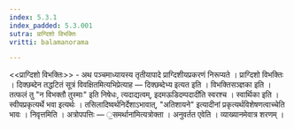 ```yaml
---
index: 5.3.1
index_padded: 5.3.001
sutra: प्राग्दिशो विभक्तिः
vritti: balamanorama

---
```

<<प्राग्दिशो विभक्तिः>> - अथ पञ्चमाध्यायस्य तृतीयापादे प्राग्दिशीयप्रकरणं निरूप्यते । प्राग्दिशो विभक्तिः । दिक्छब्देन तद्धटितं सूत्रं विवक्षितमित्यभिप्रेत्याह — दिक्छब्देभ्य इत्यत इति । विभक्तिसञ्ज्ञका इति । तत्फलं तु "न विभक्तौ तुस्माः" इति निषेधः, त्यदाद्यत्वम्, इदमऊडिदम्पदादी॑ति स्वरश्च । स्वार्थिका इति । स्वीयप्रकृत्यर्थे भवा इत्यर्थः । तसिलादिष्वर्थनिर्देशाऽभावात्, "अतिशायने" इत्यादीनां प्रकृत्यर्थविशेषणत्वाच्चेति भावः । निवृत्तमिति । अत्रोपपत्तिः — ॒समर्थाना॑मित्यत्रोक्ता । अनुवर्तत एवेति । व्याख्यानमेवात्र शरणम् । 